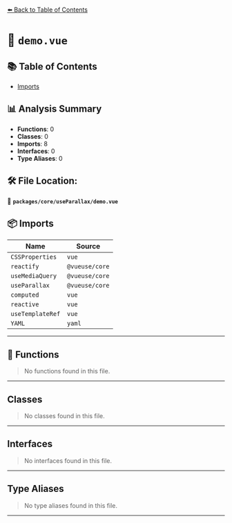 [⬅️ Back to Table of Contents](../../../index.md)

# 📄 `demo.vue`

## 📚 Table of Contents

- [Imports](#imports)

## 📊 Analysis Summary

- **Functions**: 0
- **Classes**: 0
- **Imports**: 8
- **Interfaces**: 0
- **Type Aliases**: 0

## 🛠️ File Location:
📂 **`packages/core/useParallax/demo.vue`**

## 📦 Imports

| Name | Source |
|------|--------|
| `CSSProperties` | `vue` |
| `reactify` | `@vueuse/core` |
| `useMediaQuery` | `@vueuse/core` |
| `useParallax` | `@vueuse/core` |
| `computed` | `vue` |
| `reactive` | `vue` |
| `useTemplateRef` | `vue` |
| `YAML` | `yaml` |


---

## 🔧 Functions

> No functions found in this file.


---

## Classes

> No classes found in this file.


---

## Interfaces

> No interfaces found in this file.


---

## Type Aliases

> No type aliases found in this file.


---